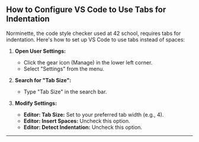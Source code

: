 ## How to Configure VS Code to Use Tabs for Indentation

Norminette, the code style checker used at 42 school, requires tabs for indentation. Here's how to set up VS Code to use tabs instead of spaces:

1. **Open User Settings:**
    
    - Click the gear icon (Manage) in the lower left corner.
    - Select "Settings" from the menu.
2. **Search for "Tab Size":**
    
    - Type "Tab Size" in the search bar.
3. **Modify Settings:**
    
    - **Editor: Tab Size:** Set to your preferred tab width (e.g., 4).
    - **Editor: Insert Spaces:** Uncheck this option.
    - **Editor: Detect Indentation:** Uncheck this option.

---